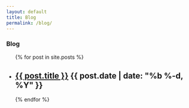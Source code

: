 ```yaml
---
layout: default
title: Blog
permalink: /blog/
---
```


### Blog

<ul class="post-list">
  {% for post in site.posts %}
  <li>
    <h2>
      <a class="post-link" href="{{ post.url | prepend: site.baseurl }}"
        >{{ post.title }}</a
      >
      <span class="post-meta">{{ post.date | date: "%b %-d, %Y" }}</span>
    </h2>
  </li>
  {% endfor %}
</ul>
